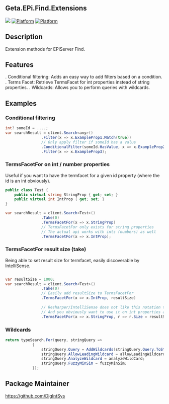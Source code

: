 ## Geta.EPi.Find.Extensions

![](http://tc.geta.no/app/rest/builds/buildType:(id:TeamFrederik_EPiFindExtensions_EPiFindExtensionsDebug)/statusIcon)
[![Platform](https://img.shields.io/badge/Platform-.NET%204.5.2-blue.svg?style=flat)](https://msdn.microsoft.com/en-us/library/w0x726c2%28v=vs.110%29.aspx)
[![Platform](https://img.shields.io/badge/Episerver-%2010-orange.svg?style=flat)](http://world.episerver.com/cms/)

## Description
Extension methods for EPiServer Find.

## Features
. Conditional filtering: Adds an easy way to add filters based on a condition.
. Terms Facet: Retrieve TermsFacet for int properties instead of string properties.
. Wildcards: Allows you to perform queries with wildcards.

## Examples

### Conditional filtering
```csharp
int? someId = ....;
var searchResult = client.Search<any>()
                .Filter(x => x.ExampleProp1.Match(true))
				// Only apply filter if someId has a value
                .ConditionalFilter(someId.HasValue, x => x.ExampleProp2.Match(someId.Value))
				.Filter(x => x.ExampleProp3);
```

### TermsFacetFor on int / number properties
Useful if you want to have the termfacet for a given id property (where the id is an int obviously).
```csharp
public class Test {
	public virtual string StringProp { get; set; }
	public virtual int IntProp { get; set; }
}

var searchResult = client.Search<Test>()
                .Take(0)
                .TermsFacetFor(x => x.StringProp)
				// TermsFacetFor only exists for string properties
				// The actual api works with ints (numbers) as well
				.TermsFacetFor(x => x.IntProp);
```

### TermsFacetFor result size (take)
Being able to set result size for termfacet, easily discoverable by IntelliSense.
```csharp

var resultSize = 1000;
var searchResult = client.Search<Test>()
                .Take(0)
				// Easily add resultSize to TermsFacetFor
                .TermsFacetFor(x => x.IntProp, resultSize)
				
				// Resharper/IntelliSense does not like this notation too much
				// And you obviously want to use it on int properties as well right!?
				.TermsFacetFor(x => x.StringProp, r => r.Size = resultSize);
```

### Wildcards
```csharp
return typeSearch.For(query, stringQuery =>
            {
                stringQuery.Query = AddWildcards(stringQuery.Query.ToString());
                stringQuery.AllowLeadingWildcard = allowLeadingWildcard;
                stringQuery.AnalyzeWildcard = analyzeWildCard;
                stringQuery.FuzzyMinSim = fuzzyMinSim;
            });

```

## Package Maintainer
https://github.com/DigIntSys
